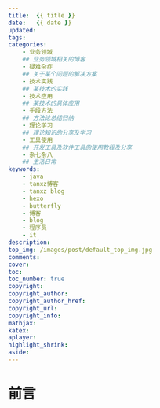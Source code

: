 ```yaml
---
title:  {{ title }}
date:   {{ date }}
updated:
tags:
categories:
    - 业务领域
    ## 业务领域相关的博客
    - 疑难杂症
    ## 关于某个问题的解决方案
    - 技术实践
    ## 某技术的实践
    - 技术应用
    ## 某技术的具体应用
    - 手段方法
    ## 方法论总结归纳
    - 理论学习
    ## 理论知识的分享及学习
    - 工具使用
    ## 开发工具及软件工具的使用教程及分享
    - 杂七杂八
    ## 生活日常
keywords:
    - java
    - tanxz博客
    - tanxz blog
    - hexo
    - butterfly
    - 博客
    - blog
    - 程序员
    - it
description:
top_img: /images/post/default_top_img.jpg
comments:
cover: 
toc:
toc_number: true
copyright:
copyright_author:
copyright_author_href:
copyright_url:
copyright_info:
mathjax:
katex:
aplayer:
highlight_shrink:
aside:
---
```


# 前言

